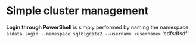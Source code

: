 ﻿# Simple cluster management

**Login through PowerShell** is simply performed by naming the namespace.
`azdata login --namespace sqlbigdata2 --username <username>`
'sdfsdfsdf'